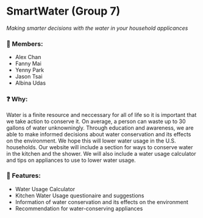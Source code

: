 # SmartWater (Group 7)
_Making smarter decisions with the water in your household applicances_

### :busts_in_silhouette: Members:
* Alex Chan 
* Fanny Mai 
* Yenny Park 
* Jason Tsai
* Albina Udas

### :question: Why:
Water is a finite resource and neccessary for all of life so it is important that we take action to conserve it. On average, a person can waste up to 30 gallons of water unknowningly. Through education and awareness, we are able to make informed decisions about water conservation and its effects on the environment. We hope this will lower water usage in the U.S. households. Our website will include a section for ways to conserve water in the kitchen and the shower. We will also include a water usage calculator and tips on appliances to use to lower water usage.

### :star2: Features:
* Water Usage Calculator
* Kitchen Water Usage questionaire and suggestions
* Information of water conservation and its effects on the environment
* Recommendation for water-conserving appliances
